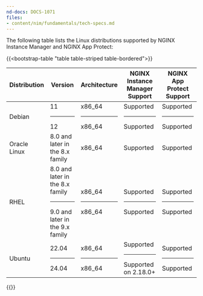 ```yaml
---
nd-docs: DOCS-1071
files:
- content/nim/fundamentals/tech-specs.md
---
```


The following table lists the Linux distributions supported by NGINX Instance Manager and NGINX App Protect:

{{<bootstrap-table "table table-striped table-bordered">}}

| Distribution    | Version                                | Architecture     | NGINX Instance Manager Support                      | NGINX App Protect Support                          |
|-----------------|----------------------------------------|------------------|-----------------------------------------------------|----------------------------------------------------|
| Debian          | 11<hr>12                               | x86_64<hr>x86_64 | Supported<hr>Supported                              | Supported<hr>Supported                             |
| Oracle Linux    | 8.0 and later in the 8.x family        | x86_64           | Supported                                           | Supported                                          |
| RHEL            | 8.0 and later in the 8.x family<hr>9.0 and later in the 9.x family  | x86_64<hr>x86_64 | Supported<hr>Supported | Supported<hr>Supported                             |
| Ubuntu          | 22.04<hr>24.04                         | x86_64<hr>x86_64 | Supported<hr>Supported on 2.18.0+                   | Supported<hr>Supported                             |

{{</bootstrap-table>}}



